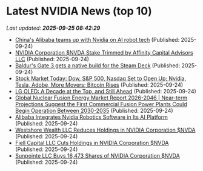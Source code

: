 # Latest NVIDIA News (top 10)
_Last updated: **2025-09-25 08:42:29**_

- [China's Alibaba teams up with Nvidia on AI robot tech](https://economictimes.indiatimes.com/tech/artificial-intelligence/chinas-alibaba-teams-up-with-nvidia-on-ai-robot-tech/articleshow/124087804.cms) (Published: 2025-09-24)
- [NVIDIA Corporation $NVDA Stake Trimmed by Affinity Capital Advisors LLC](https://www.etfdailynews.com/2025/09/24/nvidia-corporation-nvda-stake-trimmed-by-affinity-capital-advisors-llc/) (Published: 2025-09-24)
- [Baldur's Gate 3 gets a native build for the Steam Deck](https://www.ghacks.net/2025/09/24/baldurs-gate-3-gets-a-native-build-for-the-steam-deck/) (Published: 2025-09-24)
- [Stock Market Today: Dow, S&P 500, Nasdaq Set to Open Up; Nvidia, Tesla, Adobe, More Movers; Bitcoin Rises](https://biztoc.com/x/3651e394b86e77b2) (Published: 2025-09-24)
- [LG OLED: A Decade at the Top, and Still Ahead](https://me.pcmag.com/en/tvs/32408/lg-oled-a-decade-at-the-top-and-still-ahead) (Published: 2025-09-24)
- [Global Nuclear Fusion Energy Market Report 2026-2046 | Near-term Projections Suggest the First Commercial Fusion Power Plants Could Begin Operation Between 2030-2035](https://www.globenewswire.com/news-release/2025/09/24/3155230/28124/en/Global-Nuclear-Fusion-Energy-Market-Report-2026-2046-Near-term-Projections-Suggest-the-First-Commercial-Fusion-Power-Plants-Could-Begin-Operation-Between-2030-2035.html) (Published: 2025-09-24)
- [Alibaba Integrates Nvidia Robotics Software in Its AI Platform](https://biztoc.com/x/5a9e20459093fac7) (Published: 2025-09-24)
- [Westshore Wealth LLC Reduces Holdings in NVIDIA Corporation $NVDA](https://www.etfdailynews.com/2025/09/24/westshore-wealth-llc-reduces-holdings-in-nvidia-corporation-nvda/) (Published: 2025-09-24)
- [Fjell Capital LLC Cuts Holdings in NVIDIA Corporation $NVDA](https://www.etfdailynews.com/2025/09/24/fjell-capital-llc-cuts-holdings-in-nvidia-corporation-nvda/) (Published: 2025-09-24)
- [Sunpointe LLC Buys 16,473 Shares of NVIDIA Corporation $NVDA](https://www.etfdailynews.com/2025/09/24/sunpointe-llc-buys-16473-shares-of-nvidia-corporation-nvda/) (Published: 2025-09-24)
